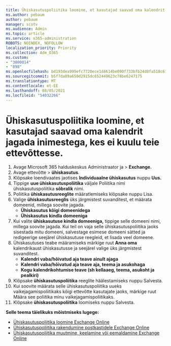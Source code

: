 ```yaml
---
title: Ühiskasutuspoliitika loomine, et kasutajad saavad oma kalendrit jagada inimestega, kes ei kuulu teie ettevõttesse.
ms.author: pebaum
author: pebaum
manager: scotv
ms.audience: Admin
ms.topic: article
ms.service: o365-administration
ROBOTS: NOINDEX, NOFOLLOW
localization_priority: Priority
ms.collection: Adm_O365
ms.custom:
- "3800014"
- "898"
ms.openlocfilehash: bd193dea999efc7720ece1d4614be090f733bfb24d8fa518c61ee23cca0063dc
ms.sourcegitcommit: b5f7da89a650d2915dc652449623c78be6247175
ms.translationtype: MT
ms.contentlocale: et-EE
ms.lasthandoff: 08/05/2021
ms.locfileid: "54032266"
---
```

# <a name="create-a-sharing-policy-to-allow-your-users-to-share-their-calendar-with-people-outside-your-organization"></a>Ühiskasutuspoliitika loomine, et kasutajad saavad oma kalendrit jagada inimestega, kes ei kuulu teie ettevõttesse.

1. Avage Microsoft 365 halduskeskus Administraator ja   >  **Exchange.**
2. Avage ettevõtte  >  **ühiskasutus**.
3. Klõpsake loendivaates jaotises **Individuaalne ühiskasutus** nuppu **Uus.**
4. Tippige **uue ühiskasutuspoliitika** väljale Poliitika nimi ühiskasutuspoliitika **sõbralik** nimi.
5. Poliitika **ühiskasutusreeglite**  määratlemiseks klõpsake nuppu Lisa.
6. Valige **ühiskasutusreeglis** üks järgmistest suvanditest, et määrata domeenid, millega soovite jagada.
    - **Ühiskasutus kõigi domeenidega**
    - **Ühiskasutus kindla domeeniga**
8. Kui valite **ühiskasutuse kindla domeeniga,** tippige selle domeeni nimi, millega soovite jagada. Kui teil on vaja selle ühiskasutuspoliitika jaoks sisestada mitu domeeni, salvestage esimese domeeni sätted ja redigeerige seejärel ühiskasutuse reegleid, et lisada veel domeene.
9. Ühiskasutuses teabe määramiseks märkige ruut **Anna oma** kalendrikaust ühiskasutusse ja seejärel valige üks järgmistest suvanditest.
    - **Kalendri vaba/hõivatud aja teave ainult ajaga**
    - **Kalendri vaba/hõivatud aja teave aja, teema ja asukohaga**
    - **Kogu kalendrikohtumise teave (sh kellaaeg, teema, asukoht ja pealkiri)**
11. Klõpsake **ühiskasutuspoliitika** reeglite häälestamiseks nuppu Salvesta.
12. Kui soovite määrata selle ühiskasutuspoliitika uueks vaikejagamispoliitikaks kõigi ettevõtte kasutajate jaoks, märkige ruut Määra see poliitika minu vaikejagamispoliitikaks. 
13. Klõpsake **ühiskasutuspoliitika** loomiseks nuppu Salvesta.  

**Selle teema täielikuks mõistmiseks lugege:**

- [Ühiskasutuspoliitika loomine Exchange Online](https://docs.microsoft.com/exchange/sharing/sharing-policies/create-a-sharing-policy)
- [Ühiskasutuspoliitika rakendumine postkastidele Exchange Online](https://docs.microsoft.com/exchange/sharing/sharing-policies/apply-a-sharing-policy)
- [Ühiskasutuspoliitika muutmine, keelamine või eemaldamine Exchange Online](https://docs.microsoft.com/exchange/sharing/sharing-policies/modify-a-sharing-policy)